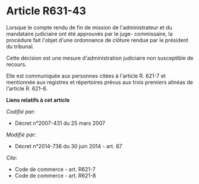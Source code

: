 # Article R631-43

Lorsque le compte rendu de fin de mission de l'administrateur et du mandataire judiciaire ont été approuvés par le juge-
commissaire, la procédure fait l'objet d'une ordonnance de clôture rendue par le président du tribunal. 

Cette décision est une mesure d'administration judiciaire non susceptible de recours. 

Elle est communiquée aux personnes citées à l'article R. 621-7 et mentionnée aux registres et répertoires prévus aux trois
premiers alinéas de l'article R. 621-8.

**Liens relatifs à cet article**

_Codifié par_:

  - Décret n°2007-431 du 25 mars 2007

_Modifié par_:

  - Décret n°2014-736 du 30 juin 2014 - art. 87

_Cite_:

  - Code de commerce - art. R621-7
  - Code de commerce - art. R621-8
